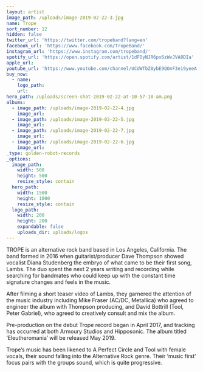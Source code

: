 ```yaml
---
layout: artist
image_path: /uploads/image-2019-02-22-3.jpg
name: Trope
sort_number: 12
hidden: false
twitter_url: 'https://twitter.com/tropeband?lang=en'
facebook_url: 'https://www.facebook.com/TropeBand/'
instagram_url: 'https://www.instagram.com/tropeband/'
spotify_url: 'https://open.spotify.com/artist/1dFOyNJR6px6zWvJVA8DIa'
apple_url:
youtube_url: 'https://www.youtube.com/channel/UCdWTbZ0ybE9QOnF3ei9yeeA'
buy_now:
  - name:
    logo_path:
    url:
hero_path: /uploads/screen-shot-2019-02-22-at-10-57-18-am.png
albums:
  - image_path: /uploads/image-2019-02-22-4.jpg
    image_url:
  - image_path: /uploads/image-2019-02-22-5.jpg
    image_url:
  - image_path: /uploads/image-2019-02-22-7.jpg
    image_url:
  - image_path: /uploads/image-2019-02-22-6.jpg
    image_url:
_type: golden-robot-records
_options:
  image_path:
    width: 500
    height: 500
    resize_style: contain
  hero_path:
    width: 1500
    height: 1000
    resize_style: contain
  logo_path:
    width: 200
    height: 200
    expandable: false
    uploads_dir: uploads/logos
---
```


TROPE is an alternative rock band based in Los Angeles, California. The band formed in 2016 when guitarist/producer Dave Thompson showed vocalist Diana Studenberg the embryo of what came to be their first song, Lambs. The duo spent the next 2 years writing and recording while searching for bandmates who could keep up with the constant time signature changes and feels in the music.

After filming a short teaser video of Lambs, they garnered the attention of the music industry including Mike Fraser (AC/DC, Metallica) who agreed to engineer the album with Thompson producing, and David Bottrill (Tool, Peter Gabriel), who agreed to creatively consult and mix the album.

Pre-production on the debut Trope record began in April 2017, and tracking has occurred at both Armoury Studios and Hipposonic. The album titled ‘Eleutheromania’ will be released May 2019.

Trope’s music has been likened to A Perfect Circle and Tool with female vocals, their sound falling into the Alternative Rock genre. Their ‘music first’ focus pairs with the groups sound, which is quite progressive.